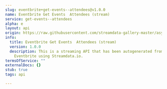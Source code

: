 ```yaml
---
slug: eventbrite+get-events--attendees@v1.0.0
name: Eventbrite Get Events  Attendees (stream)
service: get-events--attendees
alpha: e
layout: api
origin: https://raw.githubusercontent.com/streamdata-gallery-master/asyncapi/master/_listings/eventbrite/eventbrite-get-events--attendees-stream-async.md
info:
  title: Eventbrite Get Events  Attendees (stream)
  version: 1.0.0
  description: This is a streaming API that has been autogenerated from the
    Eventbrite using Streamdata.io.
termsOfService: ""
externalDocs: {}
stub: true
tags: api

---
```

